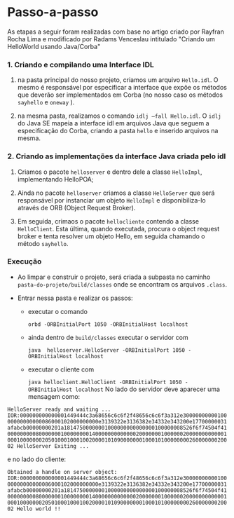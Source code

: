 # Passo-a-passo

As etapas a seguir foram realizadas com base no artigo criado por  Rayfran Rocha Lima e modificado por Radams Venceslau intitulado "Criando um HelloWorld usando Java/Corba"

### 1. Criando e compilando uma Interface IDL

1. na pasta principal do nosso projeto, criamos um arquivo `Hello.idl`. O mesmo é responsável por especificar a interface que expõe os métodos que deverão ser implementados em Corba (no nosso caso os métodos `sayhello` e `oneway` ).

2. na mesma pasta, realizamos o comando `idlj –fall Hello.idl`. O `idlj` do Java SE mapeia a interface idl em arquivos Java que seguem a especificação do Corba, criando a pasta `hello` e inserido arquivos na mesma.

### 2. Criando as implementações da interface Java criada pelo idl

1. Criamos o pacote `helloserver` e dentro dele a classe `HelloImpl`, implementando HelloPOA;

2. Ainda no pacote `helloserver` criamos a classe `HelloServer` que será responsável por instanciar um objeto `HelloImpl` e disponibiliza-lo através de ORB (Object Request Broker).

3. Em seguida, crimaos o pacote `hellocliente` contendo a classe `HelloClient`. Esta última, quando executada, procura o object request broker e tenta resolver um objeto Hello, em seguida chamando o método `sayhello`.


### Execução

* Ao limpar e construir o projeto, será criada a subpasta no caminho `pasta-do-projeto/build/classes` onde se encontram os arquivos `.class`.

* Entrar nessa pasta e realizar os passos:

  * executar o comando

    `orbd -ORBInitialPort 1050 -ORBInitialHost localhost`

  * ainda dentro de `build/classes` executar o servidor com

    `java  helloserver.HelloServer -ORBInitialPort 1050 -ORBInitialHost localhost
`
  * executar o cliente com

    `java helloclient.HelloClient -ORBInitialPort 1050 -ORBInitialHost localhost`
No lado do servidor deve aparecer uma mensagem como:

`HelloServer ready and waiting ...
IOR:000000000000001449444c3a68656c6c6f2f48656c6c6f3a312e3000000000010000000000000086000102000000000e3139322e3136382e34332e343200e17700000031afabcb00000000201a18147500000001000000000000000100000008526f6f74504f410000000008000000010000000014000000000000020000000100000020000000000001000100000002050100010001002000010109000000010001010000000026000000020002
HelloServer Exiting ...
`

  e no lado do cliente:

`Obtained a handle on server object: IOR:000000000000001449444c3a68656c6c6f2f48656c6c6f3a312e3000000000010000000000000086000102000000000e3139322e3136382e34332e343200e17700000031afabcb00000000201a18147500000001000000000000000100000008526f6f74504f410000000008000000010000000014000000000000020000000100000020000000000001000100000002050100010001002000010109000000010001010000000026000000020002
Hello world !!`
